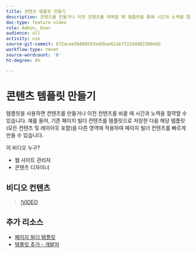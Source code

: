 ```yaml
---
title: 콘텐츠 템플릿 만들기
description: 콘텐츠를 만들거나 이전 콘텐츠를 대체할 때 템플릿을 통해 시간과 노력을 절약할 수 있는 방법을 알아봅니다.
doc-type: feature video
role: Admin, User
audience: all
activity: use
source-git-commit: 672acee56080593ed6bae62ab7f22ddd02108e6b
workflow-type: tm+mt
source-wordcount: '0'
ht-degree: 0%

---
```


# 콘텐츠 템플릿 만들기

템플릿을 사용하면 컨텐츠를 만들거나 이전 컨텐츠를 바꿀 때 시간과 노력을 절약할 수 있습니다. 예를 들어, 기존 페이지 빌더 컨텐츠를 템플릿으로 저장한 다음 해당 템플릿(모든 컨텐츠 및 레이아웃 포함)을 다른 영역에 적용하여 페이지 빌더 컨텐츠를 빠르게 만들 수 있습니다.

이 비디오 누구?

- 웹 사이트 관리자
- 콘텐츠 디자이너

## 비디오 컨텐츠

>[!VIDEO](https://video.tv.adobe.com/v/343787?quality=12&learn=on)

## 추가 리소스

- [페이지 빌더 템플릿](https://docs.magento.com/user-guide/cms/page-builder-templates.html)
- [템플릿 추가 - 개발자](https://devdocs.magento.com/page-builder/docs/content-types/create/add-templates.html)
